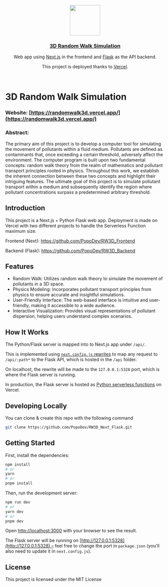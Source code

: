 <p align="center">
  <img src="https://assets.vercel.com/image/upload/v1588805858/repositories/vercel/logo.png" height="96">
  <a href="https://randomwalk3d.vercel.app/">
    <h3 align="center">3D Random Walk Simulation</h3>
  </a>
</p>

<p align="center">Web app using 
<a href="https://nextjs.org/">Next.js</a> in the frontend and 
<a href="https://flask.palletsprojects.com/">Flask</a> as the API backend. </p>
<p align="center">This project is deployed thanks to <a href="https://vercel.com/solutions/nextjs">Vercel</a>.</p>

<br/>

# 3D Random Walk Simulation

### Website: [https://randomwalk3d.vercel.app/](https://randomwalk3d.vercel.app/)

### Abstract:

The primary aim of this project is to develop a computer tool for simulating the movement of pollutants within a fluid medium. Pollutants are defined as contaminants that, once exceeding a certain threshold, adversely affect the environment. The computer program is built upon two fundamental concepts: random walk theory from the realm of mathematics and pollutant transport principles rooted in physics. Throughout this work, we establish the inherent connection between these two concepts and highlight their intriguing features. The ultimate goal of this project is to simulate pollutant transport within a medium and subsequently identify the region where pollutant concentrations surpass a predetermined arbitrary threshold.

## Introduction

This project is a Next.js + Python Flask web app. Deployment is made on Vercel with two different projects to handle the Serverless Function maximum size.

Frontend (Next): https://github.com/PopoDev/RW3D_Frontend

Backend (Flask): https://github.com/PopoDev/RW3D_Backend

## Features

- Random Walk: Utilizes random walk theory to simulate the movement of pollutants in a 3D space.
- Physics Modeling: Incorporates pollutant transport principles from physics to ensure accurate and insightful simulations.
- User-Friendly Interface: The web-based interface is intuitive and user-friendly, making it accessible to a wide audience.
- Interactive Visualization: Provides visual representations of pollutant dispersion, helping users understand complex scenarios.

## How It Works

The Python/Flask server is mapped into to Next.js app under `/api/`.

This is implemented using [`next.config.js` rewrites](https://github.com/vercel/examples/blob/main/python/nextjs-flask/next.config.js) to map any request to `/api/:path*` to the Flask API, which is hosted in the `/api` folder.

On localhost, the rewrite will be made to the `127.0.0.1:5328` port, which is where the Flask server is running.

In production, the Flask server is hosted as [Python serverless functions](https://vercel.com/docs/concepts/functions/serverless-functions/runtimes/python) on Vercel.

## Developing Locally

You can clone & create this repo with the following command

```bash
git clone https://github.com/PopoDev/RW3D_Next_Flask.git
```

## Getting Started

First, install the dependencies:

```bash
npm install
# or
yarn
# or
pnpm install
```

Then, run the development server:

```bash
npm run dev
# or
yarn dev
# or
pnpm dev
```

Open [http://localhost:3000](http://localhost:3000) with your browser to see the result.

The Flask server will be running on [http://127.0.0.1:5328](http://127.0.0.1:5328) – feel free to change the port in `package.json` (you'll also need to update it in `next.config.js`).

## License

This project is licensed under the MIT License
